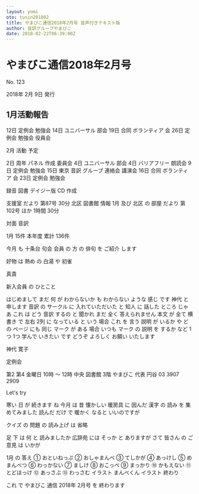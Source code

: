 ```yaml
---
layout: yomi
oto: tusin201802
title: やまびこ通信2018年2月号 音声付きテキスト版
author: 音訳グループやまびこ
date: 2018-02-22T06:39:00Z
---
```


# <span data-dur="1.15152" data-begin="0">やまびこ通信</span><span data-dur="1.29546" data-begin="1.15152">2018年</span><span data-dur="2.28865" data-begin="2.44698">2月号</span>

<span data-dur="2.05835" data-begin="4.735627">No. 123</span>

<span data-dur="1.66971" data-begin="6.793969">2018年</span>
<span data-dur="0.56137" data-begin="8.463673">2月</span>
<span data-dur="0.61895" data-begin="9.02504">9日</span>
<span data-dur="1.65964" data-begin="9.643982">発行</span>

## <span data-dur="0.52803" data-begin="11.303619">1月</span><span data-dur="0.63559" data-begin="11.831643">活動</span><span data-dur="1.5743" data-begin="12.467227">報告</span>

<span data-dur="1.27117" data-begin="14.04152">12日</span>
<span data-dur="0.95827" data-begin="15.312688">定例会</span>
<span data-dur="1.92631" data-begin="16.270954">勉強会</span>
<span data-dur="1.11472" data-begin="18.197263">14日</span>
<span data-dur="0.86049" data-begin="19.311979">ユニバーサル</span>
<span data-dur="1.40911" data-begin="20.172463">部会</span>
<span data-dur="1.34836" data-begin="21.581564">19日</span>
<span data-dur="0.57692" data-begin="22.92992">合同</span>
<span data-dur="0.67356" data-begin="23.506835">ボランティア</span>
<span data-dur="1.24298" data-begin="24.180385">会</span>
<span data-dur="1.55474" data-begin="25.423365">26日</span>
<span data-dur="0.98761" data-begin="26.978102">定例会</span>
<span data-dur="1.05605" data-begin="27.965702">勉強会</span>
<span data-dur="1.93609" data-begin="29.021749">役員会</span>

<span data-dur="0.5867" data-begin="30.957836">2月</span>
<span data-dur="0.51825" data-begin="31.544529">活動</span>
<span data-dur="1.44718" data-begin="32.062775">予定</span>


<span data-dur="0.90938" data-begin="33.509951">2日</span>
<span data-dur="0.70404" data-begin="34.419325">周年</span>
<span data-dur="0.53781" data-begin="35.123357">パネル</span>
<span data-dur="0.5867" data-begin="35.661159">作成</span>
<span data-dur="1.60363" data-begin="36.247852">委員会</span>
<span data-dur="0.86049" data-begin="37.85148">4日</span>
<span data-dur="0.92894" data-begin="38.711963">ユニバーサル</span>
<span data-dur="1.32984" data-begin="39.640893">部会</span>
<span data-dur="0.8996" data-begin="40.970731">4日</span>
<span data-dur="0.88982" data-begin="41.870327">バリアフリー</span>
<span data-dur="1.6623" data-begin="42.760145">朗読会</span>
<span data-dur="1.02882" data-begin="44.422442">9日</span>
<span data-dur="0.97572" data-begin="45.45126">定例会</span>
<span data-dur="1.91654" data-begin="46.426976">勉強会</span>
<span data-dur="1.25588" data-begin="48.343507">15日</span>
<span data-dur="0.54333" data-begin="49.599378">東京</span>
<span data-dur="0.52803" data-begin="50.142699">音訳</span>
<span data-dur="0.65514" data-begin="50.670723">グループ</span>
<span data-dur="1.0365" data-begin="51.325863">連絡会</span>
<span data-dur="1.76986" data-begin="52.362354">講演会</span>
<span data-dur="1.44718" data-begin="54.132212">16日</span>
<span data-dur="0.59648" data-begin="55.579388">合同</span>
<span data-dur="0.66492" data-begin="56.175859">ボランティア</span>
<span data-dur="1.23206" data-begin="56.840778">会</span>
<span data-dur="1.59698" data-begin="58.072833">23日</span>
<span data-dur="0.94537" data-begin="59.669809">定例会</span>
<span data-dur="1.99476" data-begin="60.61517">勉強会</span>

<span data-dur="0.72359" data-begin="62.609926">録音</span>
<span data-dur="0.52803" data-begin="63.333514">図書</span>
<span data-dur="0.8996" data-begin="63.861538">デイジー版</span>
<span data-dur="0.52803" data-begin="64.761134">CD</span>
<span data-dur="1.63297" data-begin="65.289158">作成</span>


<span data-dur="0.78226" data-begin="66.92212">支援室</span>
<span data-dur="0.57692" data-begin="67.704377">だより</span>
<span data-dur="1.82853" data-begin="68.281292">第87号</span>
<span data-dur="1.95565" data-begin="70.109819">30分</span>
<span data-dur="0.61603" data-begin="72.065462">北区</span>
<span data-dur="0.61603" data-begin="72.68149">図書館</span>
<span data-dur="0.72359" data-begin="73.297518">情報</span>
<span data-dur="1.06583" data-begin="74.021106">1月</span>
<span data-dur="0.60625" data-begin="75.086931">及び</span>
<span data-dur="0.39113" data-begin="75.693181">北区</span>
<span data-dur="0.12712" data-begin="76.08431">の</span>
<span data-dur="0.29335" data-begin="76.211426">部屋</span>
<span data-dur="0.5867" data-begin="76.504773">だより</span>
<span data-dur="1.07561" data-begin="77.091466">第102号</span>
<span data-dur="0.6747" data-begin="78.16707">ほか</span>
<span data-dur="0.71381" data-begin="78.841767">1時間</span>
<span data-dur="1.91653" data-begin="79.555577">30分</span>

<span data-dur="0.47914" data-begin="81.472107">対面</span>
<span data-dur="1.58408" data-begin="81.95124">音訳</span>


<span data-dur="0.8996" data-begin="83.535311">1月</span>
<span data-dur="1.23206" data-begin="84.434907">15件</span>
<span data-dur="0.6747" data-begin="85.666963">本年度</span>
<span data-dur="0.74315" data-begin="86.34166">累計</span>
<span data-dur="2.46412" data-begin="87.084804">136件</span>

<span data-dur="0.72359" data-begin="89.548915">今月</span>
<span data-dur="0.47914" data-begin="90.272503">も</span>
<span data-dur="0.76271" data-begin="90.751636">十条台</span>
<span data-dur="0.40091" data-begin="91.514337">句会</span>
<span data-dur="0.49869" data-begin="91.915244">会員</span>
<span data-dur="0.14668" data-begin="92.413933">の</span>
<span data-dur="0.2249" data-begin="92.560606">方</span>
<span data-dur="0.11734" data-begin="92.785505">の</span>
<span data-dur="0.42047" data-begin="92.902844">俳句</span>
<span data-dur="0.1369" data-begin="93.323307">を</span>
<span data-dur="0.57692" data-begin="93.460202">ご紹介</span>
<span data-dur="2.26855" data-begin="94.037117">します</span>


<span data-dur="0.61603" data-begin="96.305663">好物</span>
<span data-dur="0.29335" data-begin="96.921691">は</span>
<span data-dur="0.43025" data-begin="97.215037">熱め</span>
<span data-dur="0.12712" data-begin="97.645279">の</span>
<span data-dur="0.39113" data-begin="97.772396">白湯</span>
<span data-dur="0.32269" data-begin="98.163525">や</span>
<span data-dur="1.70142" data-begin="98.486206">初雀</span>


<span data-dur="1.44718" data-begin="100.187616">真貴</span>

<span data-dur="1.22228" data-begin="101.634792">新入会員</span>
<span data-dur="0.12712" data-begin="102.857069">の</span>
<span data-dur="1.4374" data-begin="102.984186">ひとこと</span>


<span data-dur="2.249" data-begin="104.421584">はじめまして</span>
<span data-dur="0.55736" data-begin="106.670574">まだ</span>
<span data-dur="0.34224" data-begin="107.227932">何</span>
<span data-dur="0.16623" data-begin="107.57017">が</span>
<span data-dur="0.78226" data-begin="107.736399">わからないか</span>
<span data-dur="0.28357" data-begin="108.518657">も</span>
<span data-dur="0.6747" data-begin="108.802225">わからない</span>
<span data-dur="0.42047" data-begin="109.476922">ような</span>
<span data-dur="0.38136" data-begin="109.897385">感じ</span>
<span data-dur="1.60363" data-begin="110.278736">です</span>
<span data-dur="0.61603" data-begin="111.882364">神代</span>
<span data-dur="0.18579" data-begin="112.498391">と</span>
<span data-dur="1.92631" data-begin="112.684177">申します</span>
<span data-dur="0.59648" data-begin="114.610486">音訳</span>
<span data-dur="0.11734" data-begin="115.206958">の</span>
<span data-dur="0.45958" data-begin="115.324296">サークル</span>
<span data-dur="0.14668" data-begin="115.783872">に</span>
<span data-dur="1.55474" data-begin="115.930546">入れていただいた</span>
<span data-dur="0.2249" data-begin="117.485282">と</span>
<span data-dur="0.41069" data-begin="117.710181">知人</span>
<span data-dur="0.18579" data-begin="118.120866">に</span>
<span data-dur="0.47914" data-begin="118.306652">話した</span>
<span data-dur="0.84093" data-begin="118.785785">ところ</span>
<span data-dur="0.82138" data-begin="119.626712">じゃあ</span>
<span data-dur="0.33246" data-begin="120.448082">これ</span>
<span data-dur="0.33246" data-begin="120.780541">は</span>
<span data-dur="0.35202" data-begin="121.113001">どう</span>
<span data-dur="0.42047" data-begin="121.465017">音訳</span>
<span data-dur="1.17339" data-begin="121.88548">するの</span>
<span data-dur="0.20535" data-begin="123.058866">と</span>
<span data-dur="0.91916" data-begin="123.264209">聞かれ</span>
<span data-dur="0.37158" data-begin="124.183361">まだ</span>
<span data-dur="0.52803" data-begin="124.554933">全く</span>
<span data-dur="1.7992" data-begin="125.082957">答えられません</span>
<span data-dur="0.57692" data-begin="126.882149">本文</span>
<span data-dur="0.12712" data-begin="127.459064">が</span>
<span data-dur="0.46936" data-begin="127.586181">全て</span>
<span data-dur="0.56714" data-begin="128.055535">横書き</span>
<span data-dur="0.64537" data-begin="128.622672">で</span>
<span data-dur="0.54759" data-begin="129.268034">左右</span>
<span data-dur="0.42047" data-begin="129.815614">2列</span>
<span data-dur="0.12712" data-begin="130.236078">に</span>
<span data-dur="0.43025" data-begin="130.363195">なっている</span>
<span data-dur="0.20535" data-begin="130.793436">と</span>
<span data-dur="0.35202" data-begin="130.998779">いう</span>
<span data-dur="0.9876" data-begin="131.350794">場合</span>
<span data-dur="0.33246" data-begin="132.338394">これ</span>
<span data-dur="0.16624" data-begin="132.670854">を</span>
<span data-dur="0.18579" data-begin="132.837084">言う</span>
<span data-dur="0.55736" data-begin="133.02287">説明</span>
<span data-dur="0.11734" data-begin="133.580228">が</span>
<span data-dur="0.38135" data-begin="133.697567">いるか</span>
<span data-dur="0.6747" data-begin="134.078917">や</span>
<span data-dur="0.4498" data-begin="134.753614">どの</span>
<span data-dur="0.37158" data-begin="135.203412">ページ</span>
<span data-dur="0.43025" data-begin="135.574984">にも</span>
<span data-dur="0.46936" data-begin="136.005226">同じ</span>
<span data-dur="0.39113" data-begin="136.47458">マーク</span>
<span data-dur="0.11734" data-begin="136.865709">が</span>
<span data-dur="0.2249" data-begin="136.983048">ある</span>
<span data-dur="0.95827" data-begin="137.207947">場合</span>
<span data-dur="0.91916" data-begin="138.166212">いつも</span>
<span data-dur="0.4498" data-begin="139.085364">マーク</span>
<span data-dur="0.09779" data-begin="139.535162">の</span>
<span data-dur="0.55736" data-begin="139.632945">説明</span>
<span data-dur="0.11734" data-begin="140.190303">を</span>
<span data-dur="0.39113" data-begin="140.307642">するか</span>
<span data-dur="0.78226" data-begin="140.69877">など</span>
<span data-dur="0.43025" data-begin="141.481028">1つ</span>
<span data-dur="0.42047" data-begin="141.911269">1つ</span>
<span data-dur="0.49869" data-begin="142.331733">学んで</span>
<span data-dur="0.41069" data-begin="142.830422">いきたい</span>
<span data-dur="1.72097" data-begin="143.241107">です</span>
<span data-dur="0.53781" data-begin="144.962073">どうぞ</span>
<span data-dur="0.46936" data-begin="145.499875">よろしく</span>
<span data-dur="0.43025" data-begin="145.969229">お願い</span>
<span data-dur="2.44456" data-begin="146.399471">いたします</span>


<span data-dur="0.6747" data-begin="148.844025">神代</span>
<span data-dur="1.39829" data-begin="149.518722">寛子</span>

<span data-dur="0.95827" data-begin="150.917007">定例会</span>


<span data-dur="0.68448" data-begin="151.875273">第2</span>
<span data-dur="0.6747" data-begin="152.559748">第4</span>
<span data-dur="0.8116" data-begin="153.234445">金曜日</span>
<span data-dur="0.48892" data-begin="154.046037">10時</span>
<span data-dur="0.27379" data-begin="154.534948">〜</span>
<span data-dur="0.8996" data-begin="154.808738">12時</span>
<span data-dur="0.53781" data-begin="155.708334">中央</span>
<span data-dur="0.52803" data-begin="156.246136">図書館</span>
<span data-dur="0.91916" data-begin="156.77416">3階</span>
<span data-dur="0.60626" data-begin="157.693312">やまびこ</span>
<span data-dur="0.76271" data-begin="158.299562">代表</span>
<span data-dur="0.79204" data-begin="159.062263">円谷</span>
<span data-dur="0.80182" data-begin="159.854298">03</span>
<span data-dur="1.38851" data-begin="160.656112">3907</span>
<span data-dur="2.425" data-begin="162.044619">2909</span>

<span data-dur="0.42047" data-begin="164.469617">Let's</span>
<span data-dur="1.2125" data-begin="164.89008">try</span>


<span data-dur="0.49869" data-begin="166.102579">寒い</span>
<span data-dur="0.20535" data-begin="166.601268">日</span>
<span data-dur="0.12712" data-begin="166.806611">が</span>
<span data-dur="0.60625" data-begin="166.933728">続きます</span>
<span data-dur="1.51563" data-begin="167.539977">ね</span>
<span data-dur="0.62581" data-begin="169.055601">今月</span>
<span data-dur="0.48892" data-begin="169.681407">は</span>
<span data-dur="0.55736" data-begin="170.170318">昔</span>
<span data-dur="0.68448" data-begin="170.727676">懐かしい</span>
<span data-dur="0.60626" data-begin="171.412151">暖房具</span>
<span data-dur="0.1369" data-begin="172.018401">に</span>
<span data-dur="0.49869" data-begin="172.155296">因んだ</span>
<span data-dur="0.34224" data-begin="172.653985">漢字</span>
<span data-dur="0.12712" data-begin="172.996222">の</span>
<span data-dur="0.34224" data-begin="173.123339">読み</span>
<span data-dur="0.15646" data-begin="173.465577">を</span>
<span data-dur="2.84547" data-begin="173.622028">集めてみました</span>
<span data-dur="0.48892" data-begin="176.46749">読んだ</span>
<span data-dur="0.25424" data-begin="176.9564">だけ</span>
<span data-dur="0.15646" data-begin="177.210634">で</span>
<span data-dur="0.59648" data-begin="177.367086">暖かく</span>
<span data-dur="0.45958" data-begin="177.963557">なると</span>
<span data-dur="2.57168" data-begin="178.423133">いいのですが</span>


<span data-dur="0.41069" data-begin="180.994804">クイズ</span>
<span data-dur="0.14668" data-begin="181.405489">の</span>
<span data-dur="0.46936" data-begin="181.552163">問題</span>
<span data-dur="0.1369" data-begin="182.021517">の</span>
<span data-dur="0.53781" data-begin="182.158412">読み上げ</span>
<span data-dur="0.1369" data-begin="182.696214">は</span>
<span data-dur="2.48367" data-begin="182.833109">省略</span>


<span data-dur="0.5867" data-begin="185.316776">足</span>
<span data-dur="0.48892" data-begin="185.903469">下</span>
<span data-dur="0.32269" data-begin="186.39238">は</span>
<span data-dur="0.40091" data-begin="186.715061">何</span>
<span data-dur="0.16623" data-begin="187.115968">と</span>
<span data-dur="1.54496" data-begin="187.282198">読みましたか</span>
<span data-dur="0.62581" data-begin="188.827156">広辞苑</span>
<span data-dur="0.4498" data-begin="189.452962">には</span>
<span data-dur="0.56714" data-begin="189.90276">そっか</span>
<span data-dur="0.10757" data-begin="190.469897">と</span>
<span data-dur="1.13428" data-begin="190.577457">ありますが</span>
<span data-dur="0.79204" data-begin="191.711731">さて</span>
<span data-dur="0.60625" data-begin="192.503766">皆さん</span>
<span data-dur="0.15646" data-begin="193.110016">の</span>
<span data-dur="0.47914" data-begin="193.266467">ご意見</span>
<span data-dur="0.10757" data-begin="193.7456">は</span>
<span data-dur="2.25877" data-begin="193.85316">いかが</span>

<span data-dur="0.60625" data-begin="196.111928">1月</span>
<span data-dur="0.15646" data-begin="196.718178">の</span>
<span data-dur="1.42762" data-begin="196.874629">答え</span>
<span data-dur="0.8996" data-begin="198.302249">①</span>
<span data-dur="1.91654" data-begin="199.201845">おといねっぷ</span>
<span data-dur="0.68448" data-begin="201.118376">②</span>
<span data-dur="1.70142" data-begin="201.802851">おしゃまんべ</span>
<span data-dur="0.85071" data-begin="203.504261">③</span>
<span data-dur="1.61341" data-begin="204.354966">てしかが</span>
<span data-dur="0.83115" data-begin="205.968372">④</span>
<span data-dur="1.72097" data-begin="206.79952">あっけし</span>
<span data-dur="0.68448" data-begin="208.520486">⑤</span>
<span data-dur="1.85787" data-begin="209.204961">めまんべつ</span>
<span data-dur="0.86049" data-begin="211.062823">⑥</span>
<span data-dur="1.70142" data-begin="211.923306">わっかない</span>
<span data-dur="0.76271" data-begin="213.624716">⑦</span>
<span data-dur="1.55474" data-begin="214.387417">ましけ</span>
<span data-dur="0.90938" data-begin="215.942153">⑧</span>
<span data-dur="1.73075" data-begin="216.851527">おこっぺ</span>
<span data-dur="0.8996" data-begin="218.582272">⑨</span>
<span data-dur="1.59385" data-begin="219.481868">まっかり</span>
<span data-dur="0.85071" data-begin="221.075717">⑩</span>
<span data-dur="1.68186" data-begin="221.926422">かもえない</span>
<span data-dur="1.16361" data-begin="223.608276">⑪</span>
<span data-dur="1.74053" data-begin="224.771884">とどほっけ</span>
<span data-dur="0.98761" data-begin="226.512406">⑫</span>
<span data-dur="1.74053" data-begin="227.500006">あっさぶ</span>
<span data-dur="1.13428" data-begin="229.240529">⑬</span>
<span data-dur="1.78942" data-begin="230.374802">わっさむ</span>
<span data-dur="1.68186" data-begin="232.164216">イラスト</span>
<span data-dur="1.76986" data-begin="233.846069">まんべくん</span>
<span data-dur="0.68448" data-begin="235.615927">イラスト</span>
<span data-dur="1.46674" data-begin="236.300402">終わり</span>

<span data-dur="0.30313" data-begin="237.767135">これ</span>
<span data-dur="0.34224" data-begin="238.070259">で</span>
<span data-dur="0.59648" data-begin="238.412497">やまびこ</span>
<span data-dur="0.56714" data-begin="239.008968">通信</span>
<span data-dur="1.22228" data-begin="239.576105">2018年</span>
<span data-dur="0.59648" data-begin="240.798382">2月号</span>
<span data-dur="0.25424" data-begin="241.394853">を</span>
<span data-dur="3.66692" data-begin="241.649087">終わります</span>


